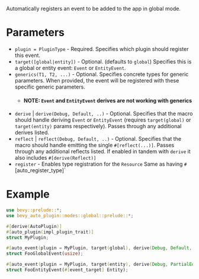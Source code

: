 Automatically registers an event to be added to the app in global mode.

# Parameters
- `plugin = PluginType` - Required. Specifies which plugin should register this event.
- `target([global|entity])` - Optional. (defaults to `global`) Specifies this is a global or entity event: `Event` or `EntityEvent`.
- `generics(T1, T2, ...)` - Optional. Specifies concrete types for generic parameters.
  When provided, the event will be registered with these specific generic parameters.
  - #### NOTE: `Event` and `EntityEvent` derives are not working with generics
- `derive` | `derive(Debug, Default, ..)` - Optional. Specifies that the macro should handle deriving `Event` or `EntityEvent` (requires `target(global)` or `target(entity)` params respectively). 
  Passes through any additional derives listed.
- `reflect` | `reflect(Debug, Default, ..)` - Optional. Specifies that the macro should handle emitting the single `#[reflect(...)]`.
  Passes through any additional reflects listed.
  If enabled in tandem with `derive` it also includes `#[derive(Reflect)]` 
- `register` - Enables type registration for the `Resource`
  Same as having `#`[auto_register_type]`

# Example
```rust
use bevy::prelude::*;
use bevy_auto_plugin::modes::global::prelude::*;

#[derive(AutoPlugin)]
#[auto_plugin(impl_plugin_trait)]
struct MyPlugin;

#[auto_event(plugin = MyPlugin, target(global), derive(Debug, Default, PartialEq), reflect,  register)]
struct FooGlobalEvent(usize);

#[auto_event(plugin = MyPlugin, target(entity), derive(Debug, PartialEq), reflect,  register)]
struct FooEntityEvent(#[event_target] Entity);
```